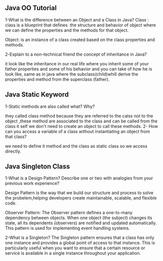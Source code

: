 ## Java OO Tutorial
1-What is the difference between an Object and a Class in Java?
Class : class is a blueprint that defines  the structure and behavior of object 
where we can define the properties  and the methods for that object.

Object: is an instance of a class created based on the class properties and methods.

2-Explain to a non-technical friend the concept of inheritance in Java?

it look like the inheritance in our real life where you inherit some of your father properties and some of his behavior and you can take of how he is look like, same as in java where the subclass(child)whill derive the properties and method from the superclass (father).

## Java Static Keyword

1-Static methods are also called what? Why?

they called class method because they are referred  to the calss not to the object ,these method are associated  to the class and can be called from the class it self we don't need to create an object to call 
these methods.
2- How can you access a variable of a class without instantiating an object from that class?

we need to define it method and the class as static class so we access directly.

## Java Singleton Class


1-What is a Design Pattern? Describe one or two with analogies from your previous work experience?

Design Pattern is the way that we build our structure and process to solve the probelem,helping developers create maintainable, scalable, and flexible code.

Observer Pattern:
The Observer pattern defines a one-to-many dependency between objects. When one object (the subject) changes its state, all its dependents (observers) are notified and updated automatically. This pattern is used for implementing event handling systems.

2-What is a Singleton?
The Singleton pattern ensures that a class has only one instance and provides a global point of access to that instance. This is particularly useful when you want to ensure that a certain resource or service is available in a single instance throughout your application.





